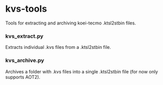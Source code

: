 # kvs-tools
Tools for extracting and archiving koei-tecmo .ktsl2stbin files.

### kvs_extract.py

Extracts individual .kvs files from a .ktsl2stbin file.

### kvs_archive.py

Archives a folder with .kvs files into a single .ktsl2stbin file (for now only supports AOT2).
